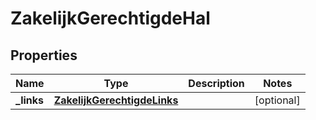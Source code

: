 # ZakelijkGerechtigdeHal

## Properties
Name | Type | Description | Notes
------------ | ------------- | ------------- | -------------
**_links** | [**ZakelijkGerechtigdeLinks**](ZakelijkGerechtigdeLinks.md) |  |  [optional]

